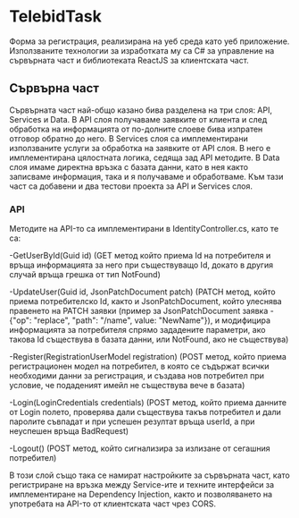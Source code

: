 # TelebidTask

Форма за регистрация, реализирана на уеб среда като уеб приложение. Използваните технологии за изработката му са C# за управление на сървърната част и библиотеката ReactJS за клиентската част.

## Сървърна част

Сървърната част най-общо казано бива разделена на три слоя: API, Services и Data. В API слоя получаваме заявките от клиента и след обработка на информацията от по-долните слоеве бива изпратен отговор обратно до него. В Services слоя са имплементирани използваните услуги за обработка на заявките от API слоя. В него е имплементирана цялостната логика, седяща зад API методите. В Data слоя имаме директна връзка с базата данни, като в нея както записваме информация, така и я получаваме и обработваме. Към тази част са добавени и два тестови проекта за API и Services слоя.

### API

Методите на API-то са имплементирани в IdentityController.cs, като те са:

-GetUserById(Guid id) (GET метод който приема Id на потребителя и връща информацията за него при съществуващо Id, докато в другия случай връща грешка от тип NotFound)

-UpdateUser(Guid id, JsonPatchDocument<User> patch) (PATCH метод, който приема потребителско Id, както и JsonPatchDocument<User>, който улеснява правенето на PATCH заявки (пример за JsonPatchDocument<User> заявка - {"op": "replace", "path": "/name", value: "NewName"}), и модифицира информацията за потребителя спрямо зададените параметри, ако такова Id съществува в базата данни, или NotFound, ако не съществува)

-Register(RegistrationUserModel registration) (POST метод, който приема регистрационен модел на потребител, в която се съдържат всички необходими данни за регистрация, и създава нов потребител при условие, че подаденият имейл не съществува вече в базата)

-Login(LoginCredentials credentials) (POST метод, който приема данните от Login полето, проверява дали съществува такъв потребител и дали паролите съвпадат и при успешен резултат връща userId, а при неуспешен връща BadRequest)

-Logout() (POST метод, който сигнализира за излизане от сегашния потребител)

В този слой също така се намират настройките за сървърната част, като регистриране на връзка между Service-ите и техните интерфейси за имплементиране на Dependency Injection, както и позволяването на употребата на API-то от клиентската част чрез CORS.
